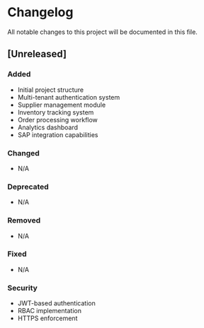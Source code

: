 # Changelog

All notable changes to this project will be documented in this file.

## [Unreleased]

### Added
- Initial project structure
- Multi-tenant authentication system
- Supplier management module
- Inventory tracking system
- Order processing workflow
- Analytics dashboard
- SAP integration capabilities

### Changed
- N/A

### Deprecated
- N/A

### Removed
- N/A

### Fixed
- N/A

### Security
- JWT-based authentication
- RBAC implementation
- HTTPS enforcement
